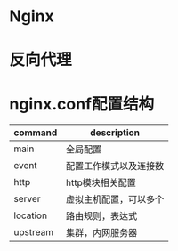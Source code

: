 <h1>Nginx</h1>

# 反向代理

# nginx.conf配置结构
| command  | description  |
|---|---|
| main  | 全局配置  |
| event | 配置工作模式以及连接数 |
| http | http模块相关配置 |
| server | 虚拟主机配置，可以多个 |
| location | 路由规则，表达式 |
| upstream | 集群，内网服务器 |

